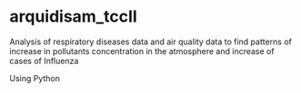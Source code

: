 # arquidisam_tccII
Analysis of respiratory diseases data and air quality data to find patterns of increase in pollutants concentration in the atmosphere and increase of cases of Influenza  

Using Python